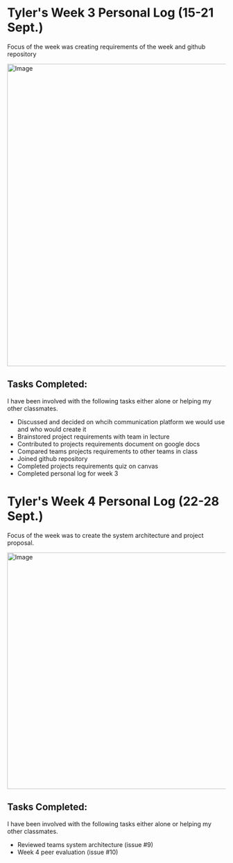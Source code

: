 # Tyler's Week 3 Personal Log (15-21 Sept.)

Focus of the week was creating requirements of the week and github repository


<img width="1211" height="698" alt="Image" src="https://github.com/user-attachments/assets/2784c6f4-4d04-4359-b313-3ebe5a6c989c" />

## Tasks Completed:
I have been involved with the following tasks either alone or helping my other classmates.

- Discussed and decided on whcih communication platform we would use and who would create it
- Brainstored project requirements with team in lecture
- Contributed to projects requirements document on google docs
- Compared teams projects requirements to other teams in class
- Joined github repository
- Completed projects requirements quiz on canvas
- Completed personal log for week 3

# Tyler's Week 4 Personal Log (22-28 Sept.)

Focus of the week was to create the system architecture and project proposal. 

<img width="947" height="546" alt="Image" src="https://github.com/user-attachments/assets/8075be32-5920-4342-99ca-01b187c0ebf7" />


## Tasks Completed:
I have been involved with the following tasks either alone or helping my other classmates.

- Reviewed teams system architecture (issue #9)
- Week 4 peer evaluation (issue #10)

